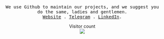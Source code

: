 <p align="center">
  <samp>
    We use Github to maintain our projects, and we suggest you do the same, ladies and gentlemen. <br/>
    <a href="https://javascripts.uz">Website</a> .
    <a href="https://t.me/mukhriddinweb">Telegram</a> .
    <a href="https://www.linkedin.com/in/mukhriddin-khodiev-6977a4243/">LinkedIn</a>.
  </samp>
</p>







<p align="center"> 
  Visitor count<br>
  <img src="https://profile-counter.glitch.me/mukhriddin-dev/count.svg" />
</p>
